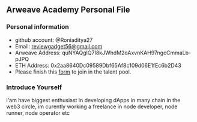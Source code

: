 ## Arweave Academy Personal File

### Personal information

- github account: @Roniaditya27 
- Email: reviewgadget56@gmail.com 
- Arweave Address: quNYAQgIQ7I8kJWhdM2oAxvnKAH97ngcCmmaLb-pJPQ 
- ETH Address: 0x2aa8640Dc09589Dbf65Af8c109d06E1fEc6b2D43 
- Please finish this [form](https://docs.google.com/forms/d/e/1FAIpQLSfWA5fIIcBgmRppm3jNz5vmf9Mai_QMVil-2pO4r7YKn_Zhtw/viewform?usp=sf_link) to join in the talent pool.

### Introduce Yourself 
 i'am have biggest enthusiast in developing dApps 
in many chain in the web3 circle, im curently 
working a freelance in node developer, node runner, 
node operator etc
